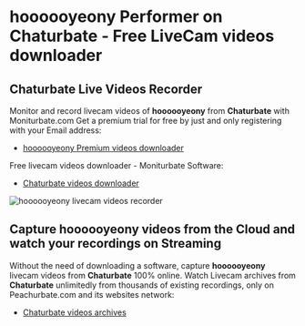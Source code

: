 # hoooooyeony Performer on Chaturbate - Free LiveCam videos downloader

## Chaturbate Live Videos Recorder

Monitor and record livecam videos of **hoooooyeony** from **Chaturbate** with Moniturbate.com
Get a premium trial for free by just and only registering with your Email address:
* [hoooooyeony Premium videos downloader](https://moniturbate.com/request-demo-licence-key.html)

Free livecam videos downloader - Moniturbate Software:
* [Chaturbate videos downloader](https://moniturbate.com/moniturbate-download-software.html)

![hoooooyeony livecam videos recorder](https://peachurnet.com/templates/moniturbate-software.png)


## Capture hoooooyeony videos from the Cloud and watch your recordings on Streaming

Without the need of downloading a software, capture **hoooooyeony** livecam videos from **Chaturbate** 100% online.
Watch Livecam archives from **Chaturbate** unlimitedly from thousands of existing recordings, only on Peachurbate.com and its websites network:
* [Chaturbate videos archives](https://peachurnet.com/)